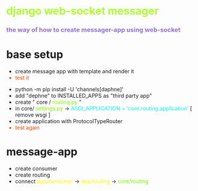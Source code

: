 <h1 style="color: greenyellow">django web-socket messager</h1>
<h3 style="color: mediumpurple">the way of how to create messager-app using web-socket</h3>

# base setup
<ul>
    <li>create message app with template and render it</li>
    <li style="color: orangered">test it</li>
</ul>
<ul>
    <li>python -m pip install -U 'channels[daphne]'</li>
    <li>add "dephne" to INSTALLED_APPS as "third party app"</li>
    <li>create " core / <span style="color: chartreuse;">routing.py</span> "</li>
    <li>in core/<span style="color: chartreuse"> settings.py</span> -> <span style="color: cyan">ASGI_APPLICATION = 'core.routing.application' </span>[ remove wsgi ]</li>
    <li>create application with ProtocolTypeRouter</li>
    <li style="color: orangered">test again</li>
</ul>

# message-app
<ul>
    <li>create consumer</li>
    <li>create routing</li>
    <li>connect <span style="color: yellow"> app/consumer</span> -> <span style="color: yellow"> app/routing</span> -> <span style="color: chartreuse"> core/routing</span></li>
    
</ul>